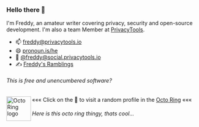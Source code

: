 ### Hello there 👋

I'm Freddy, an amateur writer covering privacy, security and open-source development. I'm also a team Member at [PrivacyTools](https://privacytools.io/about/).

- 📫 [freddy@privacytools.io](mailto:freddy@privacytools.io)
- 😄 [pronoun.is/he](https://pronoun.is/he)
- 🐘 [@freddy@social.privacytools.io](https://social.privacytools.io/@freddy)
- :writing_hand: [Freddy's Ramblings](https://write.privacytools.io/freddy/)

###### This is free and unencumbered software?


<a href="https://octo-ring.com/p/freddy-m/random"><img align="left" alt="Octo Ring logo" src="https://octo-ring.com/static/img/octo.png" width="64px" /></a>

««« Click on the 🐙 to visit a random profile in the [Octo Ring](https://octo-ring.com/) «««


###### Here is this octo ring thingy, thats cool...
